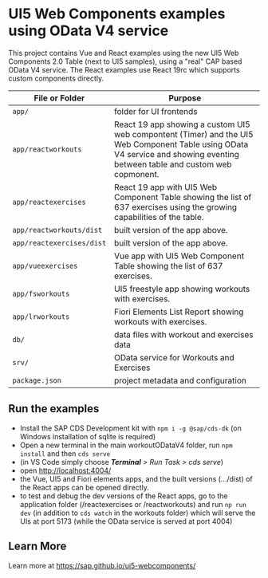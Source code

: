 # UI5 Web Components examples using OData V4 service

This project contains Vue and React examples using the new UI5 Web Components 2.0 Table (next to UI5 samples), using a "real" CAP based OData V4 service. The React examples use React 19rc which supports custom components directly.

File or Folder | Purpose
---------|----------
`app/` | folder for UI frontends 
`app/reactworkouts` | React 19 app showing a custom UI5 web compontent (Timer) and the UI5 Web Component Table using OData V4 service and showing eventing between table and custom web copmonent. 
`app/reactexercises` | React 19 app with UI5 Web Component Table showing the list of 637 exercises using the growing capabilities of the table. 
`app/reactworkouts/dist` | built version of the app above. 
`app/reactexercises/dist` | built version of the app above. 
`app/vueexercises` | Vue app with UI5 Web Component Table showing the list of 637 exercises. 
`app/fsworkouts` | UI5 freestyle app showing workouts with exercises. 
`app/lrworkouts` | Fiori Elements List Report showing workouts with exercises. 
`db/` | data files with workout and exercises data
`srv/` | OData service for Workouts and Exercises
`package.json` | project metadata and configuration


## Run the examples

- Install the SAP CDS Development kit with `npm i -g @sap/cds-dk`
(on Windows installation of sqlite is required)
- Open a new terminal in the main workoutODataV4 folder, run `npm install` and then `cds serve`
- (in VS Code simply choose _**Terminal** > Run Task > cds serve_)
- open [http://localhost:4004/](http://localhost:4004/)
- the Vue, UI5 and Fiori elements apps, and the built versions (.../dist) of the React apps can be opened directly.
- to test and debug the dev versions of the React apps, go to the application folder (/reactexercises or /reactworkouts) and run `np run dev` (in addition to `cds watch` in the workouts folder) which will serve the UIs at port 5173 (while the OData service is served at port 4004)


## Learn More

Learn more at https://sap.github.io/ui5-webcomponents/ 
